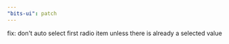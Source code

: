 ```yaml
---
"bits-ui": patch
---
```


fix: don't auto select first radio item unless there is already a selected value
